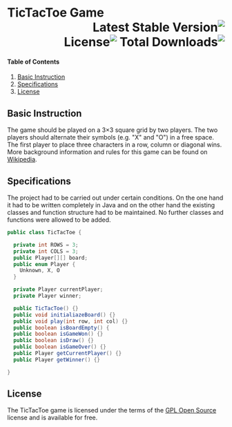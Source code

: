 # TicTacToe Game <div dir="rtl" align="right">![Latest Stable Version](https://img.shields.io/github/v/release/florianschleuss/tictactoe) ![Total Downloads](https://img.shields.io/github/downloads/florianschleuss/tictactoe/total) ![License](https://img.shields.io/github/license/florianschleuss/tictactoe)</div>


#### Table of Contents
1. [Basic Instruction](#basic-instruction)
2. [Specifications](#specifications)
3. [License](#license)

## Basic Instruction
The game should be played on a 3×3 square grid by two players. The two players should alternate their symbols (e.g. "X" and "O") in a free space. The first player to place three characters in a row, column or diagonal wins. More background information and rules for this game can be found on [Wikipedia](https://de.wikipedia.org/wiki/Tic-Tac-Toe).

## Specifications
The project had to be carried out under certain conditions. On the one hand it had to be written completely in Java and on the other hand the existing classes and function structure had to be maintained. No further classes and functions were allowed to be added.

```Java
public class TicTacToe {

  private int ROWS = 3;
  private int COLS = 3;
  public Player[][] board;
  public enum Player {
    Unknown, X, O
  }

  private Player currentPlayer;
  private Player winner;

  public TicTacToe() {}
  public void initialiazeBoard() {}
  public void play(int row, int col) {}
  public boolean isBoardEmpty() {
  public boolean isGameWon() {}
  public boolean isDraw() {}
  public boolean isGameOver() {}
  public Player getCurrentPlayer() {}
  public Player getWinner() {}

}
```

## License
The TicTacToe game is licensed under the terms of the [GPL Open Source](LICENSE) license and is available for free.
